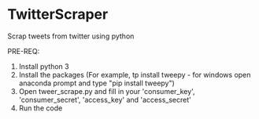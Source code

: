 # TwitterScraper
Scrap tweets from twitter using python

PRE-REQ:
1. Install python 3
2. Install the packages (For example, tp install tweepy - for windows open anaconda prompt and type "pip install tweepy")
3. Open tweer_scrape.py and fill in your 'consumer_key', 'consumer_secret', 'access_key' and 'access_secret'
4. Run the code
